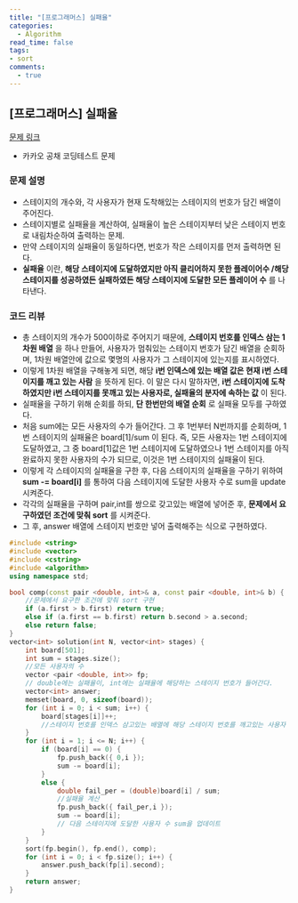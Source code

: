 ```yaml
---
title: "[프로그래머스] 실패율"
categories:
  - Algorithm
read_time: false
tags:
- sort
comments:
  - true
---
```

## [프로그래머스] 실패율

[문제 링크](https://programmers.co.kr/learn/courses/30/lessons/42889)

* 카카오 공채 코딩테스트 문제

### 문제 설명
* 스테이지의 개수와, 각 사용자가 현재 도착해있는 스테이지의 번호가 담긴 배열이 주어진다.
* 스테이지별로 실패율을 계산하여, 실패율이 높은 스테이지부터 낮은 스테이지 번호로 내림차순하여 출력하는 문제.
* 만약 스테이지의 실패율이 동일하다면, 번호가 작은 스테이지를 먼저 출력하면 된다.
* __실패율__ 이란, __해당 스테이지에 도달하였지만 아직 클리어하지 못한 플레이어수 /해당 스테이지를 성공하였든 실패하였든 해당 스테이지에 도달한 모든 플레이어 수__ 를 나타낸다.

### 코드 리뷰
* 총 스테이지의 개수가 500이하로 주어지기 때문에, __스테이지 번호를 인덱스 삼는 1차원 배열__ 을 하나 만들어, 사용자가 멈춰있는 스테이지 번호가 담긴 배열을 순회하며, 1차원 배열안에 값으로 몇명의 사용자가 그 스테이지에 있는지를 표시하였다.
* 이렇게 1차원 배열을 구해놓게 되면, 해당 __i번 인덱스에 있는 배열 값은 현재 i번 스테이지를 깨고 있는 사람__ 을 뜻하게 된다. 이 말은 다시 말하자면, __i번 스테이지에 도착하였지만 i번 스테이지를 못깨고 있는 사용자로, 실패율의 분자에 속하는 값__ 이 된다.
* 실패율을 구하기 위해 순회를 하되, __단 한번만의 배열 순회__ 로 실패율 모두를 구하였다.
* 처음 sum에는 모든 사용자의 수가 들어간다. 그 후 1번부터 N번까지를 순회하며, 1번 스테이지의 실패율은 board[1]/sum 이 된다. 즉, 모든 사용자는 1번 스테이지에 도달하였고, 그 중 board[1]값은 1번 스테이지에 도달하였으나 1번 스테이지를 아직 완료하지 못한 사용자의 수가 되므로, 이것은 1번 스테이지의 실패율이 된다.
* 이렇게 각 스테이지의 실패율을 구한 후, 다음 스테이지의 실패율을 구하기 위하여 __sum -= board[i]__ 를 통하여 다음 스테이지에 도달한 사용자 수로 sum을 update 시켜준다.
* 각각의 실패율을 구하며 pair,int를 쌍으로 갖고있는 배열에 넣어준 후, __문제에서 요구하였던 조건에 맞춰 sort__ 를 시켜준다.
* 그 후, answer 배열에 스테이지 번호만 넣어 출력해주는 식으로 구현하였다.

```cpp
#include <string>
#include <vector>
#include <cstring>
#include <algorithm>
using namespace std;

bool comp(const pair <double, int>& a, const pair <double, int>& b) { 
    //문제에서 요구한 조건에 맞춰 sort 구현
	if (a.first > b.first) return true;
	else if (a.first == b.first) return b.second > a.second;
	else return false;
}
vector<int> solution(int N, vector<int> stages) {
	int board[501];
	int sum = stages.size(); 
    //모든 사용자의 수
	vector <pair <double, int>> fp; 
    // double에는 실패율이, int에는 실패율에 해당하는 스테이지 번호가 들어간다.
	vector<int> answer;
	memset(board, 0, sizeof(board));
	for (int i = 0; i < sum; i++) {
		board[stages[i]]++; 
        //스테이지 번호를 인덱스 삼고있는 배열에 해당 스테이지 번호를 깨고있는 사용자 수를 넣어준다.
	}
	for (int i = 1; i <= N; i++) {
		if (board[i] == 0) {
			fp.push_back({ 0,i });
			sum -= board[i];
		}
		else {
			double fail_per = (double)board[i] / sum; 
            //실패율 계산
			fp.push_back({ fail_per,i });
			sum -= board[i]; 
            // 다음 스테이지에 도달한 사용자 수 sum을 업데이트
		}
	}
	sort(fp.begin(), fp.end(), comp);
	for (int i = 0; i < fp.size(); i++) {
		answer.push_back(fp[i].second);
	}
	return answer;
}
```
